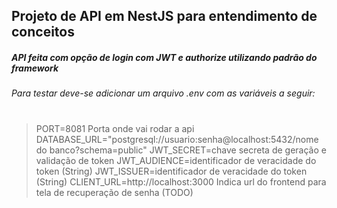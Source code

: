 ## Projeto de API em NestJS para entendimento de conceitos
##### API feita com opção de login com JWT e authorize utilizando padrão do framework

###### Para testar deve-se adicionar um arquivo .env com as variáveis a seguir:
#
> PORT=8081 Porta onde vai rodar a api
> DATABASE_URL="postgresql://usuario:senha@localhost:5432/nome do banco?schema=public"
> JWT_SECRET=chave secreta de geração e validação de token
> JWT_AUDIENCE=identificador de veracidade do token (String)
> JWT_ISSUER=identificador de veracidade do token (String)
> CLIENT_URL=http://localhost:3000 Indica url do frontend para tela de recuperação de senha (TODO)
#